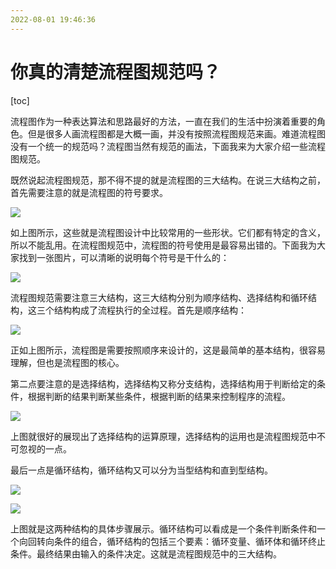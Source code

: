 ```yaml
---
2022-08-01 19:46:36
---
```


# 你真的清楚流程图规范吗？

[toc]

流程图作为一种表达算法和思路最好的方法，一直在我们的生活中扮演着重要的角色。但是很多人画流程图都是大概一画，并没有按照流程图规范来画。难道流程图没有一个统一的规范吗？流程图当然有规范的画法，下面我来为大家介绍一些流程图规范。

既然说起流程图规范，那不得不提的就是流程图的三大结构。在说三大结构之前，首先需要注意的就是流程图的符号要求。

![](https://alphapenng-1305651397.cos.ap-shanghai.myqcloud.com/uPic/2021_11_17_5vn0wT.jpg)

如上图所示，这些就是流程图设计中比较常用的一些形状。它们都有特定的含义，所以不能乱用。在流程图规范中，流程图的符号使用是最容易出错的。下面我为大家找到一张图片，可以清晰的说明每个符号是干什么的：

![](https://alphapenng-1305651397.cos.ap-shanghai.myqcloud.com/uPic/2021_11_17_3321ZS.jpg)

流程图规范需要注意三大结构，这三大结构分别为顺序结构、选择结构和循环结构，这三个结构构成了流程执行的全过程。首先是顺序结构：

![](https://alphapenng-1305651397.cos.ap-shanghai.myqcloud.com/uPic/2021_11_17_drmF7b.jpg)

正如上图所示，流程图是需要按照顺序来设计的，这是最简单的基本结构，很容易理解，但也是流程图的核心。

第二点要注意的是选择结构，选择结构又称分支结构，选择结构用于判断给定的条件，根据判断的结果判断某些条件，根据判断的结果来控制程序的流程。

![](https://alphapenng-1305651397.cos.ap-shanghai.myqcloud.com/uPic/2021_11_17_IVJeaa.jpg)

上图就很好的展现出了选择结构的运算原理，选择结构的运用也是流程图规范中不可忽视的一点。

最后一点是循环结构，循环结构又可以分为当型结构和直到型结构。

![](https://alphapenng-1305651397.cos.ap-shanghai.myqcloud.com/uPic/2021_11_17_kFj8sq.jpg)

![](https://alphapenng-1305651397.cos.ap-shanghai.myqcloud.com/uPic/2021_11_17_LBiUql.jpg)

上图就是这两种结构的具体步骤展示。循环结构可以看成是一个条件判断条件和一个向回转向条件的组合，循环结构的包括三个要素：循环变量、循环体和循环终止条件。最终结果由输入的条件决定。这就是流程图规范中的三大结构。
